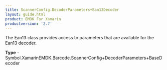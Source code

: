```yaml
---
title: ScannerConfig.DecoderParameters+Ean13Decoder
layout: guide.html
product: EMDK For Xamarin 
productversion: '2.7' 
---
```

The Ean13 class provides access to parameters that are available for the Ean13 decoder.

**Type** - Symbol.XamarinEMDK.Barcode.ScannerConfig+DecoderParameters+BaseDecoder

